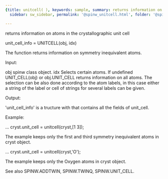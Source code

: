 ```yaml
---
{title: unitcell( ), keywords: sample, summary: returns information on atoms in the crystallographic unit cell,
  sidebar: sw_sidebar, permalink: '@spinw_unitcell.html', folder: '@spinw', mathjax: 'true'}

---
```

  returns information on atoms in the crystallographic unit cell
 
  unit_cell_info = UNITCELL(obj, idx)
 
  The function returns information on symmetry inequivalent atoms. 
 
  Input:
 
  obj       spinw class object.
  idx       Selects certain atoms. If undefined UNIT_CELL(obj) or
            obj.UNIT_CELL returns information on all atoms. The selection
            can be also done according to the atom labels, in this case
            either a string of the label or cell of strings for several
            labels can be given.
 
  Output:
 
  'unit_cell_info' is a tructure with that contains all the fields of
  unit_cell.
 
  Example:
 
  ...
  cryst.unit_cell = unitcell(cryst,[1 3]);
 
  The example keeps only the first and third symmetry inequivalent atoms in
  cryst object.
 
  ...
  cryst.unit_cell = unitcell(cryst,'O');
 
  The example keeps only the Oxygen atoms in cryst object.
 
  See also SPINW.ADDTWIN, SPINW.TWINQ, SPINW.UNIT_CELL.
 

